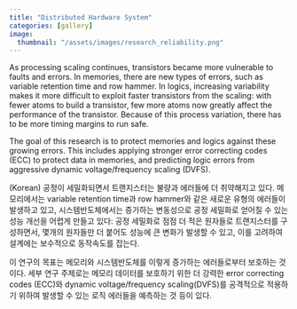 ```yaml
---
title: "Distributed Hardware System"
categories: [gallery]
image:
  thumbnail: "/assets/images/research_reliability.png"
---
```


As processing scaling continues, transistors became more vulnerable to faults and errors. In memories, there are new types of errors, such as variable retention time and row hammer. In logics, increasing variability makes it more difficult to exploit faster transistors from the scaling: with fewer atoms to build a transistor, few more atoms now greatly affect the performance of the transistor. Because of this process variation, there has to be more timing margins to run safe.

The goal of this research is to protect memories and logics against these growing errors. This includes applying stronger error correcting codes (ECC) to protect data in memories, and predicting logic errors from aggressive dynamic voltage/frequency scaling (DVFS).

(Korean) 공정이 세밀화되면서 트랜지스터는 불량과 에러들에 더 취약해지고 있다. 메모리에서는 variable retention time과 row hammer와 같은 새로운 유형의 에러들이 발생하고 있고, 시스템반도체에서는 증가하는 변동성으로 공정 세밀화로 얻어질 수 있는 성능 개선을 어렵게 만들고 있다: 공정 세밀화로 점점 더 적은 원자들로 트랜지스터를 구성하면서, 몇개의 원자들만 더 붙어도 성능에 큰 변화가 발생할 수 있고, 이를 고려하여 설계에는 보수적으로 동작속도를 잡는다.

이 연구의 목표는 메모리와 시스템반도체를 이렇게 증가하는 에러들로부터 보호하는 것이다. 세부 연구 주제로는 메모리 데이터를 보호하기 위한 더 강력한 error correcting codes (ECC)와 dynamic voltage/frequency scaling(DVFS)를 공격적으로 적용하기 위하여 발생할 수 있는 로직 에러들을 예측하는 것 등이 있다.
